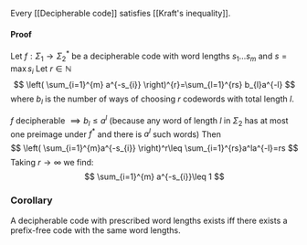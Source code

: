 Every [[Decipherable code]] satisfies [[Kraft's inequality]].
#### Proof
Let $f:\Sigma_{1}\to \Sigma_{2}^{*}$ be a decipherable code with word lengths $s_{1}\dots s_{m}$ and $s=\max s_{i}$
Let $r\in \mathbb{N}$
$$
\left( \sum_{i=1}^{m} a^{-s_{i}} \right)^{r}=\sum_{l=1}^{rs} b_{l}a^{-l}
$$
where $b_{l}$ is the number of ways of choosing $r$ codewords with total length $l$.

$f$ decipherable $\implies b_{l}\leq a^l$ (because any word of length $l$ in $\Sigma_{2}$ has at most one preimage under $f^{*}$ and there is $a^{l}$ such words)
Then
$$
\left( \sum_{i=1}^{m}a^{-s_{i}}  \right)^r\leq \sum_{i=1}^{rs}a^la^{-l}=rs
$$
Taking $r\to \infty$ we find:
$$
\sum_{i=1}^{m} a^{-s_{i}}\leq 1
$$

### Corollary 
A decipherable code with prescribed word lengths exists 
iff there exists a prefix-free code with the same word lengths. 
